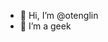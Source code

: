 - 👋 Hi, I’m @otenglin
- 👀 I’m a geek

<!---
otenglin/otenglin is a ✨ special ✨ repository because its `README.md` (this file) appears on your GitHub profile.
You can click the Preview link to take a look at your changes.
--->
